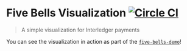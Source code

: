 # Five Bells Visualization [![Circle CI](https://circleci.com/gh/ripple/five-bells-visualization/tree/master.svg?style=svg&circle-token=8ffc14cef3abfa45938a1fdd83c0ed6b9b82b419)](https://circleci.com/gh/ripple/five-bells-visualization/tree/master)

> A simple visualization for Interledger payments

You can see the visualization in action as part of the [`five-bells-demo`](https://github.com/interledger/five-bells-demo)!
